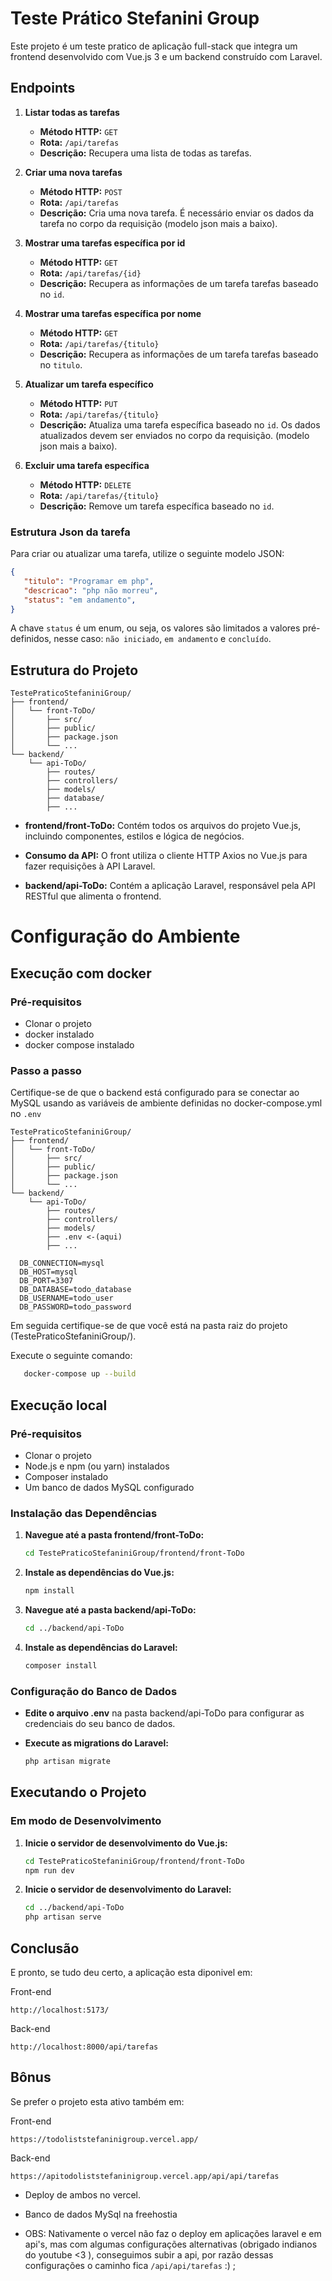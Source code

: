 # Teste Prático Stefanini Group

Este projeto é um teste pratico de aplicação full-stack que integra um frontend desenvolvido com Vue.js 3 e um backend construído com Laravel. 

## Endpoints

1. **Listar todas as tarefas**
   - **Método HTTP:** `GET`
   - **Rota:** `/api/tarefas`
   - **Descrição:** Recupera uma lista de todas as tarefas.

2. **Criar uma nova tarefas**
   - **Método HTTP:** `POST`
   - **Rota:** `/api/tarefas`
   - **Descrição:** Cria uma nova tarefa. 
   É necessário enviar os dados da tarefa no corpo da requisição (modelo json mais a baixo).

3. **Mostrar uma tarefas específica por id**
   - **Método HTTP:** `GET`
   - **Rota:** `/api/tarefas/{id}`
   - **Descrição:** Recupera as informações de um tarefa tarefas baseado no `id`.

3. **Mostrar uma tarefas específica por nome**
   - **Método HTTP:** `GET`
   - **Rota:** `/api/tarefas/{titulo}`
   - **Descrição:** Recupera as informações de um tarefa tarefas baseado no `titulo`.

4. **Atualizar um tarefa específico**
   - **Método HTTP:** `PUT`
   - **Rota:** `/api/tarefas/{titulo}`
   - **Descrição:** Atualiza uma tarefa específica baseado no `id`. Os dados atualizados devem ser enviados no corpo da requisição. (modelo json mais a baixo).

5. **Excluir uma tarefa específica**
   - **Método HTTP:** `DELETE`
   - **Rota:** `/api/tarefas/{titulo}`
   - **Descrição:** Remove um tarefa específica baseado no `id`.

### Estrutura Json da tarefa

Para criar ou atualizar uma tarefa, utilize o seguinte modelo JSON:

```json
{
   "titulo": "Programar em php",
   "descricao": "php não morreu",
   "status": "em andamento",
}
```
A chave `status` é um enum, ou seja, os valores são limitados a valores pré-definidos, nesse caso: `não iniciado`, `em andamento` e `concluído`.

## Estrutura do Projeto

```
TestePraticoStefaniniGroup/
├── frontend/
│   └── front-ToDo/
│       ├── src/
│       ├── public/
│       ├── package.json
│       └── ...
└── backend/
    └── api-ToDo/
        ├── routes/
        ├── controllers/
        ├── models/
        ├── database/
        ├── ...
```

* **frontend/front-ToDo:** Contém todos os arquivos do projeto Vue.js, incluindo componentes, estilos e lógica de negócios.

* **Consumo da API:** O front utiliza o cliente HTTP Axios no Vue.js para fazer requisições à API Laravel.

* **backend/api-ToDo:** Contém a aplicação Laravel, responsável pela API RESTful que alimenta o frontend.

# Configuração do Ambiente

## Execução com docker
### Pré-requisitos
* Clonar o projeto
* docker instalado
* docker compose instalado

### Passo a passo
Certifique-se de que o backend está configurado para se conectar ao MySQL usando as variáveis de ambiente definidas no docker-compose.yml no `.env`

```
TestePraticoStefaniniGroup/
├── frontend/
│   └── front-ToDo/
│       ├── src/
│       ├── public/
│       ├── package.json
│       └── ...
└── backend/
    └── api-ToDo/
        ├── routes/
        ├── controllers/
        ├── models/
        ├── .env <-(aqui)
        ├── ...
```

      DB_CONNECTION=mysql
      DB_HOST=mysql
      DB_PORT=3307
      DB_DATABASE=todo_database
      DB_USERNAME=todo_user
      DB_PASSWORD=todo_password
   
Em seguida certifique-se de que você está na pasta raiz do projeto (TestePraticoStefaniniGroup/).

Execute o seguinte comando:

```bash
   docker-compose up --build
```

## Execução local

### Pré-requisitos
* Clonar o projeto
* Node.js e npm (ou yarn) instalados
* Composer instalado
* Um banco de dados MySQL configurado

### Instalação das Dependências

1. **Navegue até a pasta frontend/front-ToDo:**
   ```bash
   cd TestePraticoStefaniniGroup/frontend/front-ToDo
   ```
2. **Instale as dependências do Vue.js:**
   ```bash
   npm install
   ```

3. **Navegue até a pasta backend/api-ToDo:**
   ```bash
   cd ../backend/api-ToDo
   ```
4. **Instale as dependências do Laravel:**
   ```bash
   composer install
   ```

### Configuração do Banco de Dados
* **Edite o arquivo .env** na pasta backend/api-ToDo para configurar as credenciais do seu banco de dados.

* **Execute as migrations do Laravel:**
   ```bash
   php artisan migrate
   ```

## Executando o Projeto

### Em modo de Desenvolvimento

1. **Inicie o servidor de desenvolvimento do Vue.js:**
   ```bash
   cd TestePraticoStefaniniGroup/frontend/front-ToDo
   npm run dev
   ```

2. **Inicie o servidor de desenvolvimento do Laravel:**
   ```bash
   cd ../backend/api-ToDo
   php artisan serve
   ```

## Conclusão
 
E pronto, se tudo deu certo, a aplicação esta diponivel em:

Front-end 
```
http://localhost:5173/
```
Back-end 
```
http://localhost:8000/api/tarefas
```


## Bônus

Se prefer o projeto esta ativo também em:

Front-end 
```
https://todoliststefaninigroup.vercel.app/
```
Back-end 
```
https://apitodoliststefaninigroup.vercel.app/api/api/tarefas
```

* Deploy de ambos no vercel.

* Banco de dados MySql na freehostia

* OBS: 
    Nativamente o vercel não faz o deploy em aplicações laravel e em api's, mas com algumas configurações alternativas (obrigado indianos do youtube <3 ), conseguimos subir a api, por razão dessas configurações o caminho fica `/api/api/tarefas` :) ;

